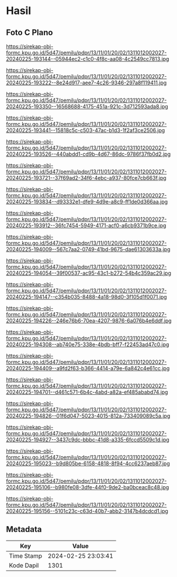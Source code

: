 # Hasil

## Foto C Plano

https://sirekap-obj-formc.kpu.go.id/5d47/pemilu/pdpr/13/11/01/20/02/1311012002027-20240225-193144--05944ec2-c1c0-4f8c-aa08-4c2549cc7813.jpg

https://sirekap-obj-formc.kpu.go.id/5d47/pemilu/pdpr/13/11/01/20/02/1311012002027-20240225-193222--8e24d917-aee7-4c26-9346-297a8f119411.jpg

https://sirekap-obj-formc.kpu.go.id/5d47/pemilu/pdpr/13/11/01/20/02/1311012002027-20240225-193350--16568688-4175-451a-921c-3d712593ada8.jpg

https://sirekap-obj-formc.kpu.go.id/5d47/pemilu/pdpr/13/11/01/20/02/1311012002027-20240225-193441--15818c5c-c503-47ac-b1d3-1f2af3ce2506.jpg

https://sirekap-obj-formc.kpu.go.id/5d47/pemilu/pdpr/13/11/01/20/02/1311012002027-20240225-193526--440abdd1-cd9b-4d67-86dc-9786f37fb0d2.jpg

https://sirekap-obj-formc.kpu.go.id/5d47/pemilu/pdpr/13/11/01/20/02/1311012002027-20240225-193721--37f69ad2-34f6-4ebc-a937-80fce7cb663f.jpg

https://sirekap-obj-formc.kpu.go.id/5d47/pemilu/pdpr/13/11/01/20/02/1311012002027-20240225-193834--d93332e1-dfe9-4d9e-a8c9-ff1de0d366aa.jpg

https://sirekap-obj-formc.kpu.go.id/5d47/pemilu/pdpr/13/11/01/20/02/1311012002027-20240225-193912--36fc7454-5949-4171-acf0-a6cb9371b9ce.jpg

https://sirekap-obj-formc.kpu.go.id/5d47/pemilu/pdpr/13/11/01/20/02/1311012002027-20240225-194009--567c7aa2-0749-41bd-9675-dae61303633a.jpg

https://sirekap-obj-formc.kpu.go.id/5d47/pemilu/pdpr/13/11/01/20/02/1311012002027-20240225-194054--39f00537-ac95-43c1-b272-54b4c359ac29.jpg

https://sirekap-obj-formc.kpu.go.id/5d47/pemilu/pdpr/13/11/01/20/02/1311012002027-20240225-194147--c354b035-8488-4a18-98d0-3f105d1f0071.jpg

https://sirekap-obj-formc.kpu.go.id/5d47/pemilu/pdpr/13/11/01/20/02/1311012002027-20240225-194226--246e76b6-70ea-4207-9876-6a076b4e6ddf.jpg

https://sirekap-obj-formc.kpu.go.id/5d47/pemilu/pdpr/13/11/01/20/02/1311012002027-20240225-194308--ab740e75-338e-4bdb-bff7-f22453ad47c0.jpg

https://sirekap-obj-formc.kpu.go.id/5d47/pemilu/pdpr/13/11/01/20/02/1311012002027-20240225-194409--a9fd2f63-b366-4414-a79e-6a842c4e61cc.jpg

https://sirekap-obj-formc.kpu.go.id/5d47/pemilu/pdpr/13/11/01/20/02/1311012002027-20240225-194701--d461c571-6b4c-4abd-a82a-ef485ababd74.jpg

https://sirekap-obj-formc.kpu.go.id/5d47/pemilu/pdpr/13/11/01/20/02/1311012002027-20240225-194826--01f6d047-5023-4015-812a-733409089c5a.jpg

https://sirekap-obj-formc.kpu.go.id/5d47/pemilu/pdpr/13/11/01/20/02/1311012002027-20240225-194927--3437c9dc-bbbc-41d8-a335-6fccd5509c1d.jpg

https://sirekap-obj-formc.kpu.go.id/5d47/pemilu/pdpr/13/11/01/20/02/1311012002027-20240225-195023--b9d805be-6158-4818-8f94-4cc6237aeb87.jpg

https://sirekap-obj-formc.kpu.go.id/5d47/pemilu/pdpr/13/11/01/20/02/1311012002027-20240225-195106--b980fe08-3dfe-44f0-9de2-ba0bceac8c48.jpg

https://sirekap-obj-formc.kpu.go.id/5d47/pemilu/pdpr/13/11/01/20/02/1311012002027-20240225-195156--5101c23c-c63d-40b7-abb2-3147b4dcdcd1.jpg


## Metadata

| Key        | Value               |
| ---------- | ------------------- |
| Time Stamp | 2024-02-25 23:03:41 |
| Kode Dapil | 1301                |



